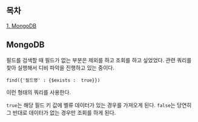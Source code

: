 ## 목차
[1. MongoDB](#mongodb)   

## MongoDB
필드를 검색할 때 필드가 없는 부분은 제외를 하고 조회를 하고 싶었었다. 관련 쿼리를 찾아 실행해서 디비 파악을 진행하고 있는 중이다.

```mongodb-json-query
find({'필드명' : {$exists :  true}})
```
이런 형태의 쿼리를 사용한다.

`true`는 해당 필드 키 값에 벨류 데이터가 있는 경우를 가져오게 된다. `false`는 당연히 그 반대로 데이터가 없는 경우만 조회를 하게 된다.
